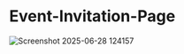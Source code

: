 # Event-Invitation-Page
![Screenshot 2025-06-28 124157](https://github.com/user-attachments/assets/d53c8d29-c1c1-446e-8481-d6913a2ea428)

